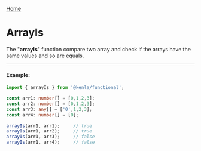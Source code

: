 [Home](./../../README.md)

# ArrayIs

The "**arrayIs**" function compare two array and check if the arrays have the same values and so are equals.

--------------
#### Example:
``` typescript
import { arrayIs } from '@kenla/functional';

const arr1: number[] = [0,1,2,3];
const arr2: number[] = [0,1,2,3];
const arr3: any[] = ['0',1,2,3];
const arr4: number[] = [0];

arrayIs(arr1, arr1);     // true
arrayIs(arr1, arr2);     // true
arrayIs(arr1, arr3);     // false
arrayIs(arr1, arr4);     // false
```
